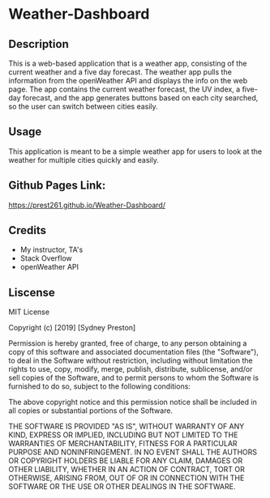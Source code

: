 # Weather-Dashboard

## Description
This is a web-based application that is a weather app, consisting of the current weather and a five day forecast. The weather app pulls the information from the openWeather API and displays the info on the web page. The app contains the current weather forecast, the UV index, a five-day forecast, and the app generates buttons based on each city searched, so the user can switch between cities easily. 

## Usage
This application is meant to be a simple weather app for users to look at the weather for multiple cities quickly and easily.

## Github Pages Link:
https://prest261.github.io/Weather-Dashboard/

## Credits
* My instructor, TA's
* Stack Overflow
* openWeather API

## Liscense

MIT License

Copyright (c) [2019] [Sydney Preston]

Permission is hereby granted, free of charge, to any person obtaining a copy of this software and associated documentation files (the "Software"), to deal in the Software without restriction, including without limitation the rights to use, copy, modify, merge, publish, distribute, sublicense, and/or sell copies of the Software, and to permit persons to whom the Software is furnished to do so, subject to the following conditions:

The above copyright notice and this permission notice shall be included in all copies or substantial portions of the Software.

THE SOFTWARE IS PROVIDED "AS IS", WITHOUT WARRANTY OF ANY KIND, EXPRESS OR IMPLIED, INCLUDING BUT NOT LIMITED TO THE WARRANTIES OF MERCHANTABILITY, FITNESS FOR A PARTICULAR PURPOSE AND NONINFRINGEMENT. IN NO EVENT SHALL THE AUTHORS OR COPYRIGHT HOLDERS BE LIABLE FOR ANY CLAIM, DAMAGES OR OTHER LIABILITY, WHETHER IN AN ACTION OF CONTRACT, TORT OR OTHERWISE, ARISING FROM, OUT OF OR IN CONNECTION WITH THE SOFTWARE OR THE USE OR OTHER DEALINGS IN THE SOFTWARE.
